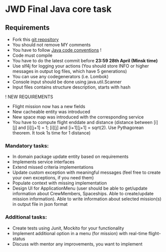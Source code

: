 # JWD Final Java core task

## Requirements

* Fork this [git repository](https://github.com/Rement/jwd-core-final)
* You should not remove MY comments
* You have to
  follow [Java code conventions](https://www.oracle.com/java/technologies/javase/codeconventions-contents.html) !
* Code must compile
* You have to do the latest commit before **23:59 28th April (Minsk time)**
* Use slf4j for logging your actions (You should store INFO or higher messages in output log files, which have 5
  generations)
* You can use any codegenerators (i.e. Lombok)
* Console input should be done using java.util.Scanner
* Input files contains structure description, starts with hash

! NEW REQUIREMENTS

* Flight mission now has a new fields
* New cacheable entity was introduced
* New space map was introduced with the corresponding service
* You have to compute flight enddate and distance (distance between [i][j] and [i][j+1] = 1; [i][j] and [i+1][j+1] =
  sqrt(2). Use Pythagorean theorem. It took 1s time for 1 distance)

### Mandatory tasks:

* In domain package update entity based on requirements
* Implements service interfaces
* Extend missed criteria implementations
* Update custom exception with meaningful messages (feel free to create your own exceptions, if you need them)
* Populate context with missing implementation
* Design UI for ApplicationMenu (user should be able to get/update information about CrewMembers, Spaceships. Able to
  create/update mission information). Able to write information about selected mission(s) in output file in json format

### Additional tasks:

* Create tests using Junit, Mockito for your functionality
* Implement additional option in a menu (for mission) with real-time flight-status
* Discuss with mentor any improvements, you want to implement 
